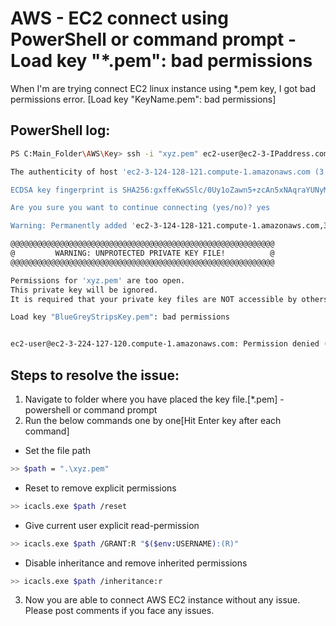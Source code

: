 # AWS - EC2 connect using PowerShell or command prompt - Load key "*.pem": bad permissions

When I'm are trying connect EC2 linux instance using *.pem key, I got bad permissions error. [Load key "KeyName.pem": bad permissions]
## PowerShell log:
```sh
PS C:Main_Folder\AWS\Key> ssh -i "xyz.pem" ec2-user@ec2-3-IPaddress.compute-1.amazonaws.com

The authenticity of host 'ec2-3-124-128-121.compute-1.amazonaws.com (3.124.128.121)' can't be established.

ECDSA key fingerprint is SHA256:gxffeKwSSlc/0Uy1oZawn5+zcAn5xNAqraYUNyMEtpU.

Are you sure you want to continue connecting (yes/no)? yes

Warning: Permanently added 'ec2-3-124-128-121.compute-1.amazonaws.com,3.124.128.121' (ECDSA) to the list of known hosts.

```


```sh
@@@@@@@@@@@@@@@@@@@@@@@@@@@@@@@@@@@@@@@@@@@@@@@@@@@@@@@@@@@
@         WARNING: UNPROTECTED PRIVATE KEY FILE!          @
@@@@@@@@@@@@@@@@@@@@@@@@@@@@@@@@@@@@@@@@@@@@@@@@@@@@@@@@@@@

Permissions for 'xyz.pem' are too open.
This private key will be ignored.
It is required that your private key files are NOT accessible by others.

Load key "BlueGreyStripsKey.pem": bad permissions


ec2-user@ec2-3-224-127-120.compute-1.amazonaws.com: Permission denied (publickey,gssapi-keyex,gssapi-with-mic).
```

## Steps to resolve the issue:
1. Navigate to folder where you have placed the key file.[*.pem] - powershell or command prompt
2. Run the below commands one by one[Hit Enter key after each command]
* Set the file path	
```sh
>> $path = ".\xyz.pem"   
```
* Reset to remove explicit permissions
```sh
>> icacls.exe $path /reset
```
* Give current user explicit read-permission
```sh
>> icacls.exe $path /GRANT:R "$($env:USERNAME):(R)"
```
* Disable inheritance and remove inherited permissions
```sh
>> icacls.exe $path /inheritance:r
```
3. Now you are able to connect AWS EC2 instance without any issue. Please post comments if you face any issues. 

